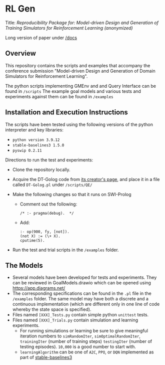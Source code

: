 # RL Gen
Title: _Reproducibility Package for: Model-driven Design and Generation of Training Simulators for Reinforcement Learning (anonymized)_

Long version of paper under [/docs](https://github.com/for-review-purposes/RLGen/blob/master/docs/ER2024-RL-Long.pdf)

## Overview
This repository contains the scripts and examples that accompany the conference submission "Model-driven Design and Generation of Domain Simulators for Reinforcement Learning". 

The python scripts implementing GMEnv and and Query Interface can be found in `/scripts`
The example goal models and various tests and experiments against them can be found in `/examples`


## Installation and Execution Instructions

The scripts have been tested using the following versions of the python interpreter and key libraries:

* `python version 3.9.12`
* `stable-baselines3 1.5.0`
* `pyswip 0.2.11`

Directions to run the test and experiments:

* Clone the repository locally.
* Acquire the DT-Golog code from [its creator's page](https://www.cs.ryerson.ca/~mes/publications/appendix/appendixC/dtgolog), and place it in a file called `DT-Golog.pl` under `/scripts/QE/`
* Make the following changes so that it runs on SWI-Prolog
  
  - Comment out the following:
    ```
    /* :- pragma(debug).  */
    ```
  - Add:
    ```
    :- op(900, fy, [not]).
    (not X) := (\+ X).
    cputime(5).
    ```
* Run the test and trial scripts in the `/examples` folder.

## The Models

* Several models have been developed for tests and experiments. They can be reviewed in GoalModels.drawio which can be opened using https://app.diagrams.net/
* The corresponding specifications can be found in the `.pl` file in the `/examples` folder. The same model may have both a discrete and a continuous implementation (which are different only in one line of code whereby the state space is specified).
* Files named `[XXX]_Tests.py` contain simple python `unittest` tests.
* Files named `[XXX]_Trials.py` contain simulation and learning experiments. 
  * For running simulations or learning be sure to give meaningful iteration numbers to `simRandomIter`, `simOptimalRandomIter`, `trainingIter` (number of training steps) `testingIter` (number of testing episodes). `10,000` is a good number to start with.
  * `learningAlgorithm` can be one of `A2C`, `PPO`, or `DQN` implemented as part of [stable-baselines3](https://stable-baselines3.readthedocs.io/en/master/guide/algos.html)



    

  
    

    

